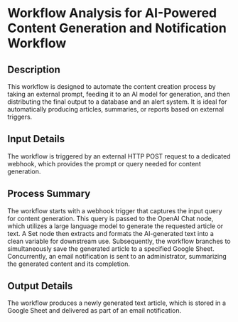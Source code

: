 # Workflow Analysis for AI-Powered Content Generation and Notification Workflow

## Description
This workflow is designed to automate the content creation process by taking an external prompt, feeding it to an AI model for generation, and then distributing the final output to a database and an alert system. It is ideal for automatically producing articles, summaries, or reports based on external triggers.

## Input Details
The workflow is triggered by an external HTTP POST request to a dedicated webhook, which provides the prompt or query needed for content generation.

## Process Summary
The workflow starts with a webhook trigger that captures the input query for content generation. This query is passed to the OpenAI Chat node, which utilizes a large language model to generate the requested article or text. A Set node then extracts and formats the AI-generated text into a clean variable for downstream use. Subsequently, the workflow branches to simultaneously save the generated article to a specified Google Sheet. Concurrently, an email notification is sent to an administrator, summarizing the generated content and its completion.

## Output Details
The workflow produces a newly generated text article, which is stored in a Google Sheet and delivered as part of an email notification.
